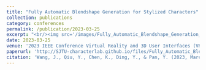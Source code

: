 ```yaml
---
title: "Fully Automatic Blendshape Generation for Stylized Characters"
collection: publications
category: conferences
permalink: /publication/2023-03-25
excerpt: "<br/><img src='/images/Fully_Automatic_Blendshape_Generation_for_Stylized_Characters.png'>"
date: 2023-03-25
venue: '2023 IEEE Conference Virtual Reality and 3D User Interfaces (VR)'
paperurl: 'http://SJTU-characterlab.github.io/files/Fully_Automatic_Blendshape_Generation_for_Stylized_Characters.pdf'
citation: 'Wang, J., Qiu, Y., Chen, K., Ding, Y., & Pan, Y. (2023, March). Fully Automatic Blendshape Generation for Stylized Characters. In 2023 IEEE Conference Virtual Reality and 3D User Interfaces (VR) (pp. 347-355). IEEE.'
---
```

